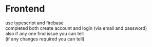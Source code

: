 # Frontend 

use typescript and firebase
<br/>
completed both create account and login (via email and password)
<br/>
also if any one find issue you can tell
<br/>
(if any changes required you can tell)
